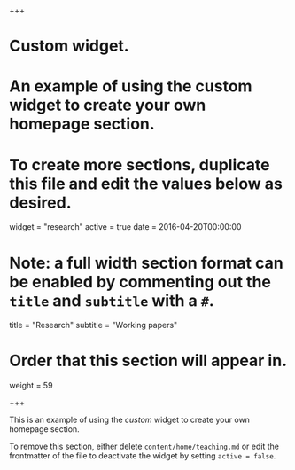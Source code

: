 +++
# Custom widget.
# An example of using the custom widget to create your own homepage section.
# To create more sections, duplicate this file and edit the values below as desired.
widget = "research"
active = true
date = 2016-04-20T00:00:00

# Note: a full width section format can be enabled by commenting out the `title` and `subtitle` with a `#`.
title = "Research"
subtitle = "Working papers"

# Order that this section will appear in.
weight = 59

+++

This is an example of using the *custom* widget to create your own homepage section.

To remove this section, either delete `content/home/teaching.md` or edit the frontmatter of the file to deactivate the widget by setting `active = false`.
